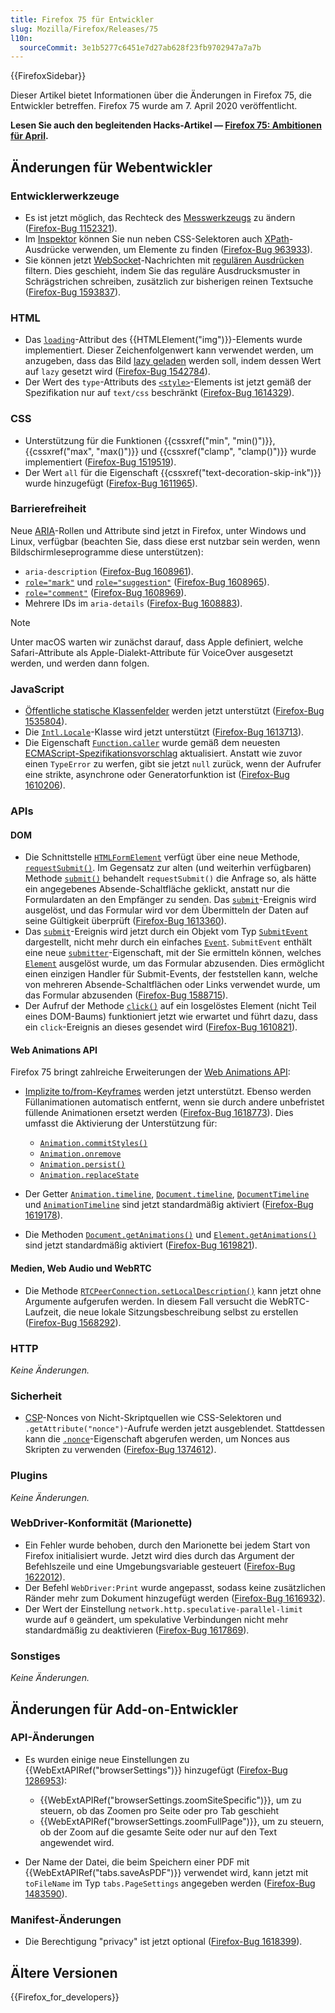 ```yaml
---
title: Firefox 75 für Entwickler
slug: Mozilla/Firefox/Releases/75
l10n:
  sourceCommit: 3e1b5277c6451e7d27ab628f23fb9702947a7a7b
---
```


{{FirefoxSidebar}}

Dieser Artikel bietet Informationen über die Änderungen in Firefox 75, die Entwickler betreffen. Firefox 75 wurde am 7. April 2020 veröffentlicht.

**Lesen Sie auch den begleitenden Hacks-Artikel — [Firefox 75: Ambitionen für April](https://hacks.mozilla.org/2020/04/firefox-75-ambitions-for-april/).**

## Änderungen für Webentwickler

### Entwicklerwerkzeuge

- Es ist jetzt möglich, das Rechteck des [Messwerkzeugs](https://firefox-source-docs.mozilla.org/devtools-user/measure_a_portion_of_the_page/index.html) zu ändern ([Firefox-Bug 1152321](https://bugzil.la/1152321)).
- Im [Inspektor](https://firefox-source-docs.mozilla.org/devtools-user/page_inspector/index.html) können Sie nun neben CSS-Selektoren auch [XPath](/de/docs/Web/XML/XPath)-Ausdrücke verwenden, um Elemente zu finden ([Firefox-Bug 963933](https://bugzil.la/963933)).
- Sie können jetzt [WebSocket](/de/docs/Web/API/WebSockets_API)-Nachrichten mit [regulären Ausdrücken](/de/docs/Web/JavaScript/Guide/Regular_expressions) filtern. Dies geschieht, indem Sie das reguläre Ausdrucksmuster in Schrägstrichen schreiben, zusätzlich zur bisherigen reinen Textsuche ([Firefox-Bug 1593837](https://bugzil.la/1593837)).

### HTML

- Das [`loading`](/de/docs/Web/HTML/Element/img#loading)-Attribut des {{HTMLElement("img")}}-Elements wurde implementiert. Dieser Zeichenfolgenwert kann verwendet werden, um anzugeben, dass das Bild [lazy geladen](/de/docs/Web/Performance/Lazy_loading) werden soll, indem dessen Wert auf `lazy` gesetzt wird ([Firefox-Bug 1542784](https://bugzil.la/1542784)).
- Der Wert des `type`-Attributs des [`<style>`](/de/docs/Web/HTML/Element/style)-Elements ist jetzt gemäß der Spezifikation nur auf `text/css` beschränkt ([Firefox-Bug 1614329](https://bugzil.la/1614329)).

### CSS

- Unterstützung für die Funktionen {{cssxref("min", "min()")}}, {{cssxref("max", "max()")}} und {{cssxref("clamp", "clamp()")}} wurde implementiert ([Firefox-Bug 1519519](https://bugzil.la/1519519)).
- Der Wert `all` für die Eigenschaft {{cssxref("text-decoration-skip-ink")}} wurde hinzugefügt ([Firefox-Bug 1611965](https://bugzil.la/1611965)).

### Barrierefreiheit

Neue [ARIA](/de/docs/Web/Accessibility/ARIA)-Rollen und Attribute sind jetzt in Firefox, unter Windows und Linux, verfügbar (beachten Sie, dass diese erst nutzbar sein werden, wenn Bildschirmleseprogramme diese unterstützen):

- `aria-description` ([Firefox-Bug 1608961](https://bugzil.la/1608961)).
- [`role="mark"`](/de/docs/Web/Accessibility/ARIA/Roles/mark_role) und [`role="suggestion"`](/de/docs/Web/Accessibility/ARIA/Roles/suggestion_role) ([Firefox-Bug 1608965](https://bugzil.la/1608965)).
- [`role="comment"`](/de/docs/Web/Accessibility/ARIA/Roles/comment_role) ([Firefox-Bug 1608969](https://bugzil.la/1608969)).
- Mehrere IDs im `aria-details` ([Firefox-Bug 1608883](https://bugzil.la/1608883)).

> [!NOTE]
> Unter macOS warten wir zunächst darauf, dass Apple definiert, welche Safari-Attribute als Apple-Dialekt-Attribute für VoiceOver ausgesetzt werden, und werden dann folgen.

### JavaScript

- [Öffentliche statische Klassenfelder](/de/docs/Web/JavaScript/Reference/Classes/static) werden jetzt unterstützt ([Firefox-Bug 1535804](https://bugzil.la/1535804)).
- Die [`Intl.Locale`](/de/docs/Web/JavaScript/Reference/Global_Objects/Intl/Locale)-Klasse wird jetzt unterstützt ([Firefox-Bug 1613713](https://bugzil.la/1613713)).
- Die Eigenschaft [`Function.caller`](/de/docs/Web/JavaScript/Reference/Global_Objects/Function/caller) wurde gemäß dem neuesten [ECMAScript-Spezifikationsvorschlag](https://github.com/claudepache/es-legacy-function-reflection) aktualisiert. Anstatt wie zuvor einen `TypeError` zu werfen, gibt sie jetzt `null` zurück, wenn der Aufrufer eine strikte, asynchrone oder Generatorfunktion ist ([Firefox-Bug 1610206](https://bugzil.la/1610206)).

### APIs

#### DOM

- Die Schnittstelle [`HTMLFormElement`](/de/docs/Web/API/HTMLFormElement) verfügt über eine neue Methode, [`requestSubmit()`](/de/docs/Web/API/HTMLFormElement/requestSubmit). Im Gegensatz zur alten (und weiterhin verfügbaren) Methode [`submit()`](/de/docs/Web/API/HTMLFormElement/submit) behandelt `requestSubmit()` die Anfrage so, als hätte ein angegebenes Absende-Schaltfläche geklickt, anstatt nur die Formulardaten an den Empfänger zu senden. Das [`submit`](/de/docs/Web/API/HTMLFormElement/submit_event)-Ereignis wird ausgelöst, und das Formular wird vor dem Übermitteln der Daten auf seine Gültigkeit überprüft ([Firefox-Bug 1613360](https://bugzil.la/1613360)).
- Das [`submit`](/de/docs/Web/API/HTMLFormElement/submit_event)-Ereignis wird jetzt durch ein Objekt vom Typ [`SubmitEvent`](/de/docs/Web/API/SubmitEvent) dargestellt, nicht mehr durch ein einfaches [`Event`](/de/docs/Web/API/Event). `SubmitEvent` enthält eine neue [`submitter`](/de/docs/Web/API/SubmitEvent/submitter)-Eigenschaft, mit der Sie ermitteln können, welches [`Element`](/de/docs/Web/API/Element) ausgelöst wurde, um das Formular abzusenden. Dies ermöglicht einen einzigen Handler für Submit-Events, der feststellen kann, welche von mehreren Absende-Schaltflächen oder Links verwendet wurde, um das Formular abzusenden ([Firefox-Bug 1588715](https://bugzil.la/1588715)).
- Der Aufruf der Methode [`click()`](/de/docs/Web/API/HTMLElement/click) auf ein losgelöstes Element (nicht Teil eines DOM-Baums) funktioniert jetzt wie erwartet und führt dazu, dass ein `click`-Ereignis an dieses gesendet wird ([Firefox-Bug 1610821](https://bugzil.la/1610821)).

#### Web Animations API

Firefox 75 bringt zahlreiche Erweiterungen der [Web Animations API](/de/docs/Web/API/Web_Animations_API):

- [Implizite to/from-Keyframes](/de/docs/Web/API/Web_Animations_API/Keyframe_Formats#implicit_tofrom_keyframes) werden jetzt unterstützt. Ebenso werden Füllanimationen automatisch entfernt, wenn sie durch andere unbefristet füllende Animationen ersetzt werden ([Firefox-Bug 1618773](https://bugzil.la/1618773)). Dies umfasst die Aktivierung der Unterstützung für:

  - [`Animation.commitStyles()`](/de/docs/Web/API/Animation/commitStyles)
  - [`Animation.onremove`](/de/docs/Web/API/Animation/remove_event)
  - [`Animation.persist()`](/de/docs/Web/API/Animation/persist)
  - [`Animation.replaceState`](/de/docs/Web/API/Animation/replaceState)

- Der Getter [`Animation.timeline`](/de/docs/Web/API/Animation/timeline), [`Document.timeline`](/de/docs/Web/API/Document/timeline), [`DocumentTimeline`](/de/docs/Web/API/DocumentTimeline) und [`AnimationTimeline`](/de/docs/Web/API/AnimationTimeline) sind jetzt standardmäßig aktiviert ([Firefox-Bug 1619178](https://bugzil.la/1619178)).
- Die Methoden [`Document.getAnimations()`](/de/docs/Web/API/Document/getAnimations) und [`Element.getAnimations()`](/de/docs/Web/API/Element/getAnimations) sind jetzt standardmäßig aktiviert ([Firefox-Bug 1619821](https://bugzil.la/1619821)).

#### Medien, Web Audio und WebRTC

- Die Methode [`RTCPeerConnection.setLocalDescription()`](/de/docs/Web/API/RTCPeerConnection/setLocalDescription) kann jetzt ohne Argumente aufgerufen werden. In diesem Fall versucht die WebRTC-Laufzeit, die neue lokale Sitzungsbeschreibung selbst zu erstellen ([Firefox-Bug 1568292](https://bugzil.la/1568292)).

### HTTP

_Keine Änderungen._

### Sicherheit

- [CSP](/de/docs/Web/HTTP/CSP)-Nonces von Nicht-Skriptquellen wie CSS-Selektoren und `.getAttribute("nonce")`-Aufrufe werden jetzt ausgeblendet. Stattdessen kann die [`.nonce`](/de/docs/Web/API/HTMLElement/nonce)-Eigenschaft abgerufen werden, um Nonces aus Skripten zu verwenden ([Firefox-Bug 1374612](https://bugzil.la/1374612)).

### Plugins

_Keine Änderungen._

### WebDriver-Konformität (Marionette)

- Ein Fehler wurde behoben, durch den Marionette bei jedem Start von Firefox initialisiert wurde. Jetzt wird dies durch das Argument der Befehlszeile und eine Umgebungsvariable gesteuert ([Firefox-Bug 1622012](https://bugzil.la/1622012)).
- Der Befehl `WebDriver:Print` wurde angepasst, sodass keine zusätzlichen Ränder mehr zum Dokument hinzugefügt werden ([Firefox-Bug 1616932](https://bugzil.la/1616932)).
- Der Wert der Einstellung `network.http.speculative-parallel-limit` wurde auf `0` geändert, um spekulative Verbindungen nicht mehr standardmäßig zu deaktivieren ([Firefox-Bug 1617869](https://bugzil.la/1617869)).

### Sonstiges

_Keine Änderungen._

## Änderungen für Add-on-Entwickler

### API-Änderungen

- Es wurden einige neue Einstellungen zu {{WebExtAPIRef("browserSettings")}} hinzugefügt ([Firefox-Bug 1286953](https://bugzil.la/1286953)):

  - {{WebExtAPIRef("browserSettings.zoomSiteSpecific")}}, um zu steuern, ob das Zoomen pro Seite oder pro Tab geschieht
  - {{WebExtAPIRef("browserSettings.zoomFullPage")}}, um zu steuern, ob der Zoom auf die gesamte Seite oder nur auf den Text angewendet wird.

- Der Name der Datei, die beim Speichern einer PDF mit {{WebExtAPIRef("tabs.saveAsPDF")}} verwendet wird, kann jetzt mit `toFileName` im Typ `tabs.PageSettings` angegeben werden ([Firefox-Bug 1483590](https://bugzil.la/1483590)).

### Manifest-Änderungen

- Die Berechtigung "privacy" ist jetzt optional ([Firefox-Bug 1618399](https://bugzil.la/1618399)).

## Ältere Versionen

{{Firefox_for_developers}}
